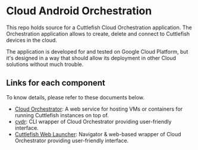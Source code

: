 # Cloud Android Orchestration

This repo holds source for a Cuttlefish Cloud Orchestration application. The
Orchestration application allows to create, delete and connect to Cuttlefish
devices in the cloud.

The application is developed for and tested on Google Cloud Platform, but it's
designed in a way that should allow its deployment in other Cloud solutions
without much trouble.

## Links for each component

To know details, please refer to these documents below.

- [Cloud Orchestrator](docs/cloud_orchestrator.md): A web service for hosting
VMs or containers for running Cuttlefish instances on top of.
- [cvdr](docs/cvdr.md): CLI wrapper of Cloud Orchestrator providing
user-friendly interface.
- [Cuttlefish Web Launcher](web/page0/README.md): Navigator & web-based wrapper
of Cloud Orchestrator providing user-friendly interface.
